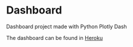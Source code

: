 # Dashboard
Dashboard project made with Python Plotly Dash

The dashboard can be found in [Heroku](https://math231-4-final-project.herokuapp.com/)